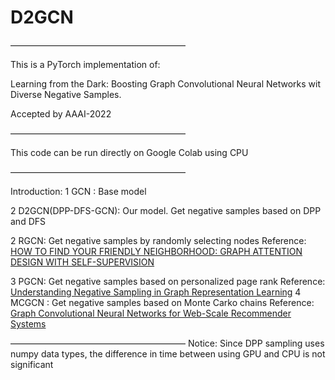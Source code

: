 # D2GCN
————————————————————

This is a PyTorch implementation of:

Learning from the Dark: Boosting Graph Convolutional Neural Networks wit Diverse Negative Samples.

Accepted by AAAI-2022

————————————————————

This code can be run directly on Google Colab using CPU

————————————————————

Introduction:
1 GCN  : Base model

2 D2GCN(DPP-DFS-GCN): Our model.  Get negative samples based on DPP and DFS

2 RGCN: Get negative samples by randomly selecting nodes
              Reference:
              [HOW TO FIND YOUR FRIENDLY NEIGHBORHOOD: GRAPH ATTENTION DESIGN WITH SELF-SUPERVISION](https://openreview.net/forum?id=Wi5KUNlqWty)

3 PGCN: Get negative samples based on personalized page rank
              Reference:
              [Understanding Negative Sampling in Graph Representation Learning](https://arxiv.org/pdf/2005.09863.pdf)
4 MCGCN : Get negative samples based on Monte Carko chains
              Reference:
              [Graph Convolutional Neural Networks for Web-Scale Recommender Systems](https://arxiv.org/pdf/1806.01973.pdf)

————————————————————
Notice:
Since DPP sampling uses numpy data types, the difference in time between using GPU and CPU is not significant
